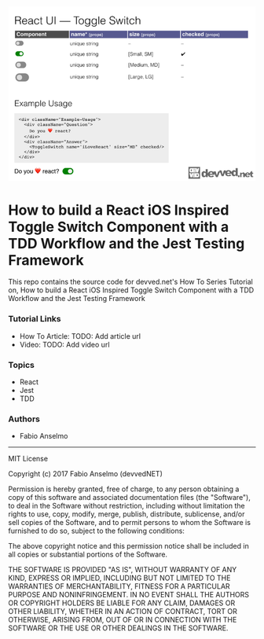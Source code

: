 ![devved toggle-switch preview](https://github.com/devvedNET/blog-assets/blob/master/images/toggle-switch.png?raw=true)

# How to build a React iOS Inspired Toggle Switch Component with a TDD Workflow and the Jest Testing Framework

This repo contains the source code for devved.net's How To Series Tutorial on, How to build a React iOS Inspired Toggle Switch Component with a TDD Workflow and the Jest Testing Framework

### Tutorial Links 
  - How To Article: TODO: Add article url
  - Video: TODO: Add video url


### Topics
  - React
  - Jest
  - TDD


### Authors
  - Fabio Anselmo 

---

MIT License

Copyright (c) 2017 Fabio Anselmo (devvedNET)

Permission is hereby granted, free of charge, to any person obtaining a copy
of this software and associated documentation files (the "Software"), to deal
in the Software without restriction, including without limitation the rights
to use, copy, modify, merge, publish, distribute, sublicense, and/or sell
copies of the Software, and to permit persons to whom the Software is
furnished to do so, subject to the following conditions:

The above copyright notice and this permission notice shall be included in all
copies or substantial portions of the Software.

THE SOFTWARE IS PROVIDED "AS IS", WITHOUT WARRANTY OF ANY KIND, EXPRESS OR
IMPLIED, INCLUDING BUT NOT LIMITED TO THE WARRANTIES OF MERCHANTABILITY,
FITNESS FOR A PARTICULAR PURPOSE AND NONINFRINGEMENT. IN NO EVENT SHALL THE
AUTHORS OR COPYRIGHT HOLDERS BE LIABLE FOR ANY CLAIM, DAMAGES OR OTHER
LIABILITY, WHETHER IN AN ACTION OF CONTRACT, TORT OR OTHERWISE, ARISING FROM,
OUT OF OR IN CONNECTION WITH THE SOFTWARE OR THE USE OR OTHER DEALINGS IN THE
SOFTWARE.

